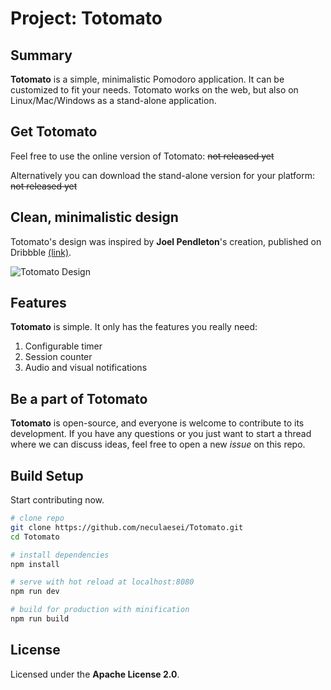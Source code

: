 # Project: Totomato

## Summary

**Totomato** is a simple, minimalistic Pomodoro application. It can be customized to fit your needs. Totomato works on the web, but also on Linux/Mac/Windows as a stand-alone application.

## Get Totomato

Feel free to use the online version of Totomato: ~~not released yet~~

Alternatively you can download the stand-alone version for your platform: ~~not released yet~~

## Clean, minimalistic design

Totomato's design was inspired by **Joel Pendleton**'s creation, published on Dribbble [(link)](https://dribbble.com/shots/2405612-Minimalist-Pomodoro-Timer).

![Totomato Design](http://i.imgur.com/bMMB7Kq.png)

## Features

**Totomato** is simple. It only has the features you really need:

1.  Configurable timer
2.  Session counter
3.  Audio and visual notifications

## Be a part of Totomato

**Totomato** is open-source, and everyone is welcome to contribute to its development. If you have any questions or you just want to start a thread where we can discuss ideas, feel free to open a new _issue_ on this repo.

## Build Setup

Start contributing now.
``` bash
# clone repo
git clone https://github.com/neculaesei/Totomato.git
cd Totomato

# install dependencies
npm install

# serve with hot reload at localhost:8080
npm run dev

# build for production with minification
npm run build
```

## License

Licensed under the **Apache License 2.0**.